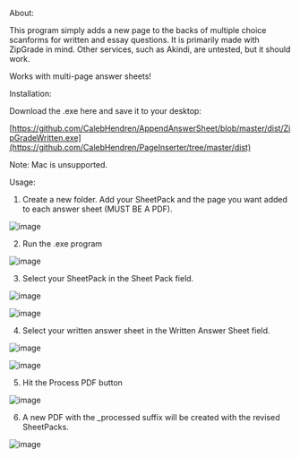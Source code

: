 About:

This program simply adds a new page to the backs of multiple choice scanforms for written and essay questions. It is primarily made with ZipGrade in mind. Other services, such as Akindi, are untested, but it should work.

Works with multi-page answer sheets!

Installation:

Download the .exe here and save it to your desktop:

[https://github.com/CalebHendren/AppendAnswerSheet/blob/master/dist/ZipGradeWritten.exe](https://github.com/CalebHendren/PageInserter/tree/master/dist)

Note: Mac is unsupported.

Usage:

1. Create a new folder. Add your SheetPack and the page you want added to each answer sheet (MUST BE A PDF).

![image](https://github.com/user-attachments/assets/adbc5d22-27af-45cf-8128-5ccdca351d90)

2. Run the .exe program

![image](https://github.com/user-attachments/assets/845b3250-0690-4cd5-a4f1-58ab4e28a967)

3. Select your SheetPack in the Sheet Pack field.

![image](https://github.com/user-attachments/assets/beb368b4-b3ba-45f2-a7e4-eceb6a267573)

![image](https://github.com/user-attachments/assets/93466731-5363-46ef-a474-e5ae0668fd12)

4. Select your written answer sheet in the Written Answer Sheet field.

![image](https://github.com/user-attachments/assets/e716e620-a638-4bbd-88dd-363f56ad86de)

![image](https://github.com/user-attachments/assets/b02ccd67-1d20-48ab-8ddb-846fa6b2eb16)

5. Hit the Process PDF button

![image](https://github.com/user-attachments/assets/752007fc-4fa6-4e6d-90da-f37263dfc516)

6. A new PDF with the _processed suffix will be created with the revised SheetPacks.

![image](https://github.com/user-attachments/assets/8fa8a3d9-3283-4aa2-8ddc-011ff334f629)
